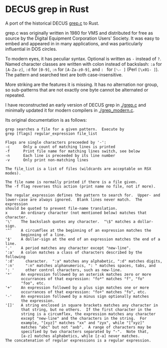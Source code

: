 # DECUS grep in Rust

A port of the historical DECUS [grep.c](grep.c) to Rust.

grep.c was originally written in 1980 for VMS and distributed for free as source
by the Digital Equipment Corporation Users' Society. It was easy to embed and
appeared in in many applications, and was particularly influential in DOS
circles.

To modern eyes, it has peculiar syntax. Optional is written as `-` instead of
`?`. Named character classes are written with colon instead of backslash: `:a`
for `[A-Za-z]`, `:d` for `[0-9]`, `:n` for `[A-Za-z0-9]`, and `: ` for `[␁- ]`
(Perl `[\x01- ]`). The pattern and searched text are both case-insensitive.

More striking are the features it is missing. It has no alternation nor group,
so sub-patterns that are not exactly one byte cannot be alternated or repeated.

I have reconstructed an early version of DECUS grep in [./grep.c](grep.c) and
minimally updated it for modern compilers in [./grep_modern.c](grep_modern.c).

Its original documentation is as follows:

```
grep searches a file for a given pattern.  Execute by
grep [flags] regular_expression file_list

Flags are single characters preceeded by '-':
-c      Only a count of matching lines is printed
-f      Print file name for matching lines switch, see below
-n      Each line is preceeded by its line number
-v      Only print non-matching lines

The file_list is a list of files (wildcards are acceptable on RSX modes).

The file name is normally printed if there is a file given.
The -f flag reverses this action (print name no file, not if more).

The regular_expression defines the pattern to search for.  Upper- and
lower-case are always ignored.  Blank lines never match.  The expression
should be quoted to prevent file-name translation.
x      An ordinary character (not mentioned below) matches that character.
'\'    The backslash quotes any character.  "\$" matches a dollar-sign.
'^'    A circumflex at the beginning of an expression matches the
       beginning of a line.
'$'    A dollar-sign at the end of an expression matches the end of a line.
'.'    A period matches any character except "new-line".
':a'   A colon matches a class of characters described by the following
':d'     character.  ":a" matches any alphabetic, ":d" matches digits,
':n'     ":n" matches alphanumerics, ": " matches spaces, tabs, and
': '     other control characters, such as new-line.
'*'    An expression followed by an asterisk matches zero or more
       occurrances of that expression: "fo*" matches "f", "fo"
       "foo", etc.
'+'    An expression followed by a plus sign matches one or more
       occurrances of that expression: "fo+" matches "fo", etc.
'-'    An expression followed by a minus sign optionally matches
       the expression.
'[]'   A string enclosed in square brackets matches any character in
       that string, but no others.  If the first character in the
       string is a circumflex, the expression matches any character
       except "new-line" and the characters in the string.  For
       example, "[xyz]" matches "xx" and "zyx", while "[^xyz]"
       matches "abc" but not "axb".  A range of characters may be
       specified by two characters separated by "-".  Note that,
       [a-z] matches alphabetics, while [z-a] never matches.
The concatenation of regular expressions is a regular expression.
```
